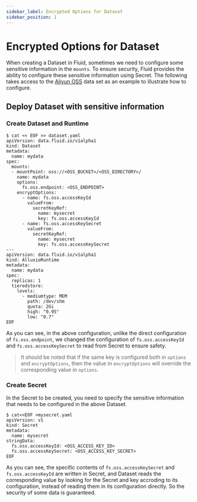 ```yaml
---
sidebar_label: Encrypted Options for Dataset
sidebar_position: 1
---
```


# Encrypted Options for Dataset

When creating a Dataset in Fluid, sometimes we need to configure some sensitive information in the `mounts`. To ensure security, Fluid provides the ability to configure these sensitive information using Secret. The following takes access to the [Aliyun OSS](https://cn.aliyun.com/product/oss) data set as an example to illustrate how to configure.

## Deploy Dataset with sensitive information

### Create Dataset and Runtime

```shell
$ cat << EOF >> dataset.yaml
apiVersion: data.fluid.io/v1alpha1
kind: Dataset
metadata:
  name: mydata
spec:
  mounts:
  - mountPoint: oss://<OSS_BUCKET>/<OSS_DIRECTORY>/
    name: mydata
    options:
      fs.oss.endpoint: <OSS_ENDPOINT>
    encryptOptions:
      - name: fs.oss.accessKeyId
        valueFrom:
          secretKeyRef:
            name: mysecret
            key: fs.oss.accessKeyId
      - name: fs.oss.accessKeySecret
        valueFrom:
          secretKeyRef:
            name: mysecret
            key: fs.oss.accessKeySecret
---
apiVersion: data.fluid.io/v1alpha1
kind: AlluxioRuntime
metadata:
  name: mydata
spec:
  replicas: 1
  tieredstore:
    levels:
      - mediumtype: MEM
        path: /dev/shm
        quota: 2Gi
        high: "0.95"
        low: "0.7"
EOF
```

As you can see, in the above configuration, unlike the direct configuration of `fs.oss.endpoint`, we changed the configuration of `fs.oss.accessKeyId` and `fs.oss.accessKeySecret` to read from Secret to ensure safety.

> It should be noted that if the same key is configured both in `options` and `encryptOptions`, then the value in `encryptOptions` will override the corresponding value in `options`.

### Create Secret

In the Secret to be created, you need to specify the sensitive information that needs to be configured in the above Dataset.

```shell
$ cat<<EOF >mysecret.yaml
apiVersion: v1
kind: Secret
metadata:
  name: mysecret
stringData:
  fs.oss.accessKeyId: <OSS_ACCESS_KEY_ID>
  fs.oss.accessKeySecret: <OSS_ACCESS_KEY_SECRET>
EOF
```

As you can see, the specific contents of `fs.oss.accessKeySecret` and `fs.oss.accessKeyId` are written in Secret, and Dataset reads the corresponding value by looking for the Secret and key accroding to its configuration, instead of reading them in its configuration directly. So the security of some data is guaranteed.

